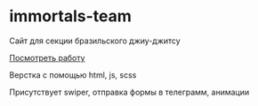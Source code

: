# immortals-team
Сайт для секции бразильского джиу-джитсу

<a href="https://alexknyazev1.github.io/immortals-team/">Посмотреть работу</a>

Верстка с помощью html, js, scss

Присутствует swiper, отправка формы в телеграмм, анимации
